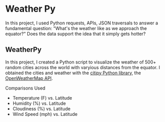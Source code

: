 # Weather Py

In this project, I used Python requests, APIs, JSON traversals to answer a fundamental question: "What's the weather like as we approach the equator?" Does the data support the idea that it simply gets hotter?

## WeatherPy

In this project, I created a Python script to visualize the weather of 500+ random cities across the world with varyious distances from the equator. I obtained the cities and weather with the [citipy Python library](https://pypi.python.org/pypi/citipy), the [OpenWeatherMap API](https://openweathermap.org/api).

Comparisons Used

* Temperature (F) vs. Latitude
* Humidity (%) vs. Latitude
* Cloudiness (%) vs. Latitude
* Wind Speed (mph) vs. Latitude



